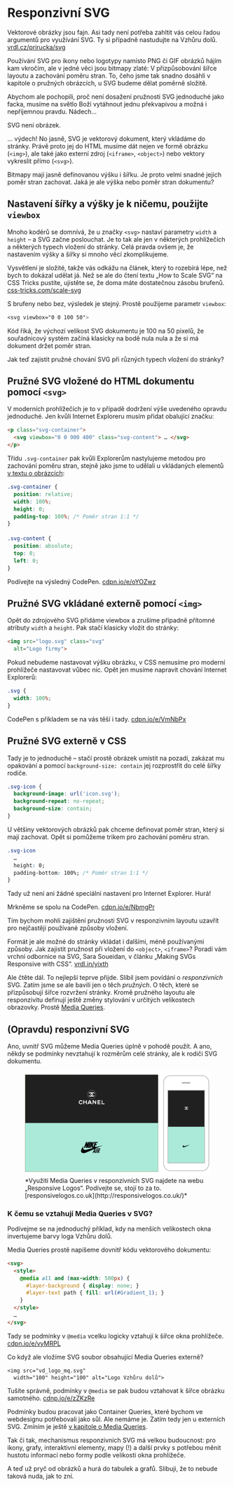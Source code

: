 # Responzivní SVG

Vektorové obrázky jsou fajn. Asi tady není potřeba zahltit vás celou řadou argumentů pro využívání SVG. Ty si případně nastudujte na Vzhůru dolů. [vrdl.cz/prirucka/svg](http://www.vzhurudolu.cz/prirucka/svg)

Používání SVG pro ikony nebo logotypy namísto PNG či GIF obrázků hájím kam vkročím, ale v jedné věci jsou bitmapy zlaté: V přizpůsobování šířce layoutu a zachování poměru stran. To, čeho jsme tak snadno dosáhli v kapitole o pružných obrázcích, u SVG budeme dělat poměrně složitě. 

Abychom ale pochopili, proč není dosažení pružnosti SVG jednoduché jako facka, musíme na světlo Boží vytáhnout jednu překvapivou a možná i nepříjemnou pravdu. Nádech… 

SVG není obrázek. 

… výdech! No jasně, SVG je vektorový dokument, který vkládáme do stránky. Právě proto jej do HTML musíme dát nejen ve formě obrázku (`<img>`), ale také jako externí zdroj (`<iframe>`, `<object>`) nebo vektory vykreslit přímo (`<svg>`).

Bitmapy mají jasně definovanou výšku i šířku. Je proto velmi snadné jejich poměr stran zachovat. Jaká je ale výška nebo poměr stran dokumentu?


## Nastavení šířky a výšky je k ničemu, použijte `viewbox`

Mnoho kodérů se domnívá, že u značky `<svg>` nastaví parametry `width` a `height` – a SVG začne poslouchat. Je to tak ale jen v některých prohlížečích a některých typech vložení do stránky. Celá pravda ovšem je, že nastavením výšky a šířky si mnoho věcí zkomplikujeme. 

Vysvětlení je složité, takže vás odkážu na článek, který to rozebírá lépe, než bych to dokázal udělat já. Než se ale do čtení textu „How to Scale SVG“ na CSS Tricks pustíte, ujistěte se, že doma máte dostatečnou zásobu brufenů. [css-tricks.com/scale-svg](https://css-tricks.com/scale-svg/#article-header-id-2)

S brufeny nebo bez, výsledek je stejný. Prostě použijeme parametr `viewbox`:

```css
<svg viewbox="0 0 100 50">
```

Kód říká, že výchozí velikost SVG dokumentu je 100 na 50 pixelů, že souřadnicový systém začíná klasicky na bodě nula nula a že si má dokument držet poměr stran.

Jak teď zajistit pružné chování SVG při různých typech vložení do stránky?


## Pružné SVG vložené do HTML dokumentu pomocí `<svg>`

V moderních prohlížečích je to v případě dodržení výše uvedeného opravdu jednoduché. Jen kvůli Internet Exploreru musím přidat obalující značku:

```html
<p class="svg-container">
  <svg viewbox="0 0 900 400" class="svg-content"> … </svg>
</p>  
```

Třídu `.svg-container` pak kvůli Explorerům nastylujeme metodou pro zachování poměru stran, stejně jako jsme to udělali u vkládaných elementů [v textu o obrázcích](pruzna-media.md):

```css
.svg-container {
  position: relative;
  width: 100%;
  height: 0;
  padding-top: 100%; /* Poměr stran 1:1 */ 
}

.svg-content {
  position: absolute;
  top: 0;
  left: 0;
}
```

Podívejte na výsledný CodePen. [cdpn.io/e/oYOZwz](http://codepen.io/machal/pen/oYOZwz)


## Pružné SVG vkládané externě pomocí `<img>`

Opět do zdrojového SVG přidáme viewbox a zrušíme případně přítomné atributy `width` a `height`. Pak stačí klasicky vložit do stránky:

```html
<img src="logo.svg" class="svg"
  alt="Logo firmy">  
```

Pokud nebudeme nastavovat výšku obrázku, v CSS nemusíme pro moderní prohlížeče nastavovat vůbec nic. Opět jen musíme napravit chování Internet Explorerů:

```css
.svg {
  width: 100%;
}
```

CodePen s příkladem se na vás těší i tady. [cdpn.io/e/VmNbPx](http://codepen.io/machal/pen/VmNbPx)


## Pružné SVG externě v CSS

Tady je to jednoduché – stačí prostě obrázek umístit na pozadí, zakázat mu opakování a pomocí `background-size: contain` jej rozprostřít do celé šířky rodiče.

```css
.svg-icon {
  background-image: url('icon.svg');
  background-repeat: no-repeat;  
  background-size: contain;
}
```

U většiny vektorových obrázků pak chceme definovat poměr stran, který si mají zachovat. Opět si pomůžeme trikem pro zachování poměru stran.

```css
.svg-icon
  …
  height: 0;
  padding-bottom: 100%; /* Poměr stran 1:1 */ 
}
```

Tady už není ani žádné speciální nastavení pro Internet Explorer. Hurá! 

Mrkněme se spolu na CodePen. [cdpn.io/e/NbmgPr](http://codepen.io/machal/pen/NbmgPr)

Tím bychom mohli zajištění pružnosti SVG v responzivním layoutu uzavřít pro nejčastěji používané způsoby vložení. 

Formát je ale možné do stránky vkládat i dalšími, méně používanými způsoby. Jak zajistit pružnost při vložení do `<object>`, `<iframe>`? Poradí vám vrchní odbornice na SVG, Sara Soueidan, v článku „Making SVGs Responsive with CSS“. [vrdl.in/yixth](https://tympanus.net/codrops/2014/08/19/making-svgs-responsive-with-css/)

Ale čtěte dál. To nejlepší teprve přijde. Slíbil jsem povídání o *responzivních* SVG. Zatím jsme se ale bavili jen o těch *pružných*. O těch, které se přizpůsobují šířce rozvržení stránky. Kromě pružného layoutu ale responzivitu definují ještě změny stylování v určitých velikostech obrazovky. Prostě [Media Queries](css3-media-queries.md).


## (Opravdu) responzivní SVG

Ano, uvnitř SVG můžeme Media Queries úplně v pohodě použít. A ano, někdy se podmínky nevztahují k rozměrům celé stránky, ale k rodiči SVG dokumentu.

<figure>
<img src="dist/images/original/rwd-svg-logos.jpg" alt="Responsive Logos">
<figcaption markdown="1">    
*Využití Media Queries v responzivních SVG najdete na webu „Responsive Logos“. Podívejte se, stojí to za to. [responsivelogos.co.uk](http://responsivelogos.co.uk/)*
</figcaption> 
</figure>


### K čemu se vztahují Media Queries v SVG?

Podívejme se na jednoduchý příklad, kdy na menších velikostech okna invertujeme barvy loga Vzhůru dolů.

Media Queries prostě napíšeme dovnitř kódu vektorového dokumentu:

```html
<svg>
  <style>
    @media all and (max-width: 500px) {
      #layer-background { display: none; }
      #layer-text path { fill: url(#Gradient_1); }
    }
  </style>
  …
</svg>
```

Tady se podmínky v `@media` vcelku logicky vztahují k šířce okna prohlížeče. [cdpn.io/e/vyMRPL](http://codepen.io/machal/pen/vyMRPL?editors=1100#0)

Co když ale vložíme SVG soubor obsahující Media Queries externě?

```img
<img src="vd_logo_mq.svg" 
  width="100" height="100" alt="Logo Vzhůru dolů">
```  

Tušíte správně, podmínky v `@media` se pak budou vztahovat k šířce obrázku samotného. [cdnp.io/e/zZKzRe](http://codepen.io/machal/pen/zZKzRe?editors=1100)

Podmínky budou pracovat jako Container Queries, které bychom ve webdesignu potřebovali jako sůl. Ale nemáme je. Zatím tedy jen u externích SVG. Zmíním je ještě [v kapitole o Media Queries](media-queries-tipy.md).

Tak či tak, mechanismus responzivních SVG má velkou budoucnost: pro ikony, grafy, interaktivní elementy, mapy (!) a další prvky s potřebou měnit hustotu informací nebo formy podle velikosti okna prohlížeče.

<div class="ebook-only" markdown="1">
  A teď už pryč od obrázků a hurá do tabulek a grafů. Slibuji, že to nebude taková nuda, jak to zní.
</div>



